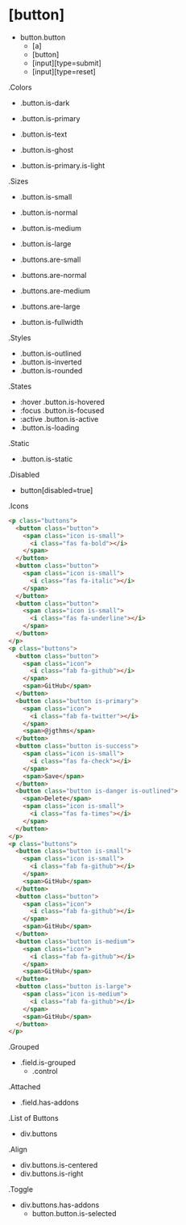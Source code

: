# [button]

* button.button
    * [a]
    * [button]
    * [input][type=submit]
    * [input][type=reset]

.Colors
* .button.is-dark
* .button.is-primary
* .button.is-text
* .button.is-ghost

* .button.is-primary.is-light

.Sizes
* .button.is-small
* .button.is-normal
* .button.is-medium
* .button.is-large

* .buttons.are-small
* .buttons.are-normal
* .buttons.are-medium
* .buttons.are-large

* .button.is-fullwidth

.Styles
* .button.is-outlined
* .button.is-inverted
* .button.is-rounded

.States
* :hover .button.is-hovered
* :focus .button.is-focused
* :active .button.is-active 
* .button.is-loading

.Static 
* .button.is-static

.Disabled
* button[disabled=true]

.Icons
```html
<p class="buttons">
  <button class="button">
    <span class="icon is-small">
      <i class="fas fa-bold"></i>
    </span>
  </button>
  <button class="button">
    <span class="icon is-small">
      <i class="fas fa-italic"></i>
    </span>
  </button>
  <button class="button">
    <span class="icon is-small">
      <i class="fas fa-underline"></i>
    </span>
  </button>
</p>
<p class="buttons">
  <button class="button">
    <span class="icon">
      <i class="fab fa-github"></i>
    </span>
    <span>GitHub</span>
  </button>
  <button class="button is-primary">
    <span class="icon">
      <i class="fab fa-twitter"></i>
    </span>
    <span>@jgthms</span>
  </button>
  <button class="button is-success">
    <span class="icon is-small">
      <i class="fas fa-check"></i>
    </span>
    <span>Save</span>
  </button>
  <button class="button is-danger is-outlined">
    <span>Delete</span>
    <span class="icon is-small">
      <i class="fas fa-times"></i>
    </span>
  </button>
</p>
<p class="buttons">
  <button class="button is-small">
    <span class="icon is-small">
      <i class="fab fa-github"></i>
    </span>
    <span>GitHub</span>
  </button>
  <button class="button">
    <span class="icon">
      <i class="fab fa-github"></i>
    </span>
    <span>GitHub</span>
  </button>
  <button class="button is-medium">
    <span class="icon">
      <i class="fab fa-github"></i>
    </span>
    <span>GitHub</span>
  </button>
  <button class="button is-large">
    <span class="icon is-medium">
      <i class="fab fa-github"></i>
    </span>
    <span>GitHub</span>
  </button>
</p>
```

.Grouped
* .field.is-grouped
    * .control

.Attached
* .field.has-addons

.List of Buttons
* div.buttons

.Align
* div.buttons.is-centered
* div.buttons.is-right

.Toggle
* div.buttons.has-addons
    * button.button.is-selected

    


